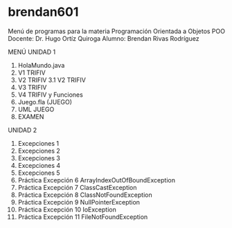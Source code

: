 # brendan601

Menú de programas para la materia Programación Orientada a Objetos POO
Docente: Dr. Hugo Ortíz Quiroga
Alumno: Brendan Rivas Rodríguez

MENÚ
UNIDAD 1
  1. HolaMundo.java
  2. V1 TRIFIV
  3. V2 TRIFIV
    3.1 V2 TRIFIV
  4. V3 TRIFIV
  5. V4 TRIFIV y Funciones
  6. Juego.fla (JUEGO)
  7. UML JUEGO
  8. EXAMEN

UNIDAD 2
  1. Excepciones 1
  2. Excepciones 2
  3. Excepciones 3
  4. Excepciones 4
  5. Excepciones 5
  6. Práctica Excepción 6 ArrayIndexOutOfBoundException
  7. Práctica Excepción 7 ClassCastException
  8. Práctica Excepción 8 ClassNotFoundException
  9. Práctica Excepción 9 NullPointerException
  10. Práctica Excepción 10 IoException
  11. Práctica Excepción 11 FileNotFoundException


